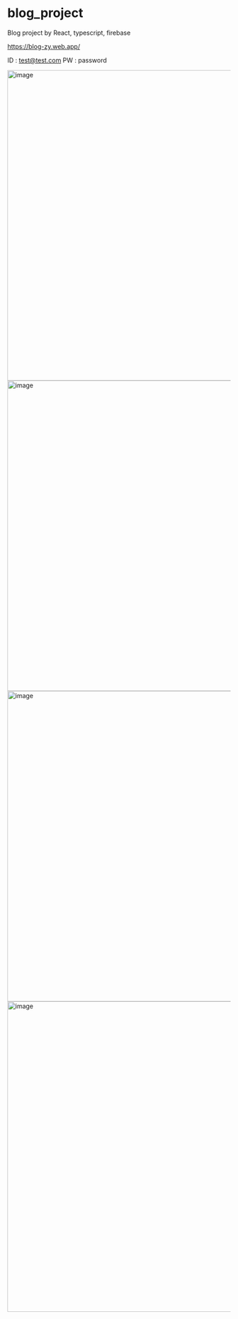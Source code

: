 # blog_project
Blog project by React, typescript, firebase


https://blog-zy.web.app/

ID : test@test.com
PW : password

<img width="700" alt="image" src="https://github.com/zzzl-523/MyBlog/assets/67469315/ecf80008-baf7-43b2-924e-b0db0fab7289">

<img width="700" alt="image" src="https://github.com/zzzl-523/MyBlog/assets/67469315/b5a7a3ed-1be9-4884-98a1-98818868cfeb">

<img width="700" alt="image" src="https://github.com/zzzl-523/MyBlog/assets/67469315/079f5761-8b0d-430e-a391-7c2326e44b24">

<img width="700" alt="image" src="https://github.com/zzzl-523/MyBlog/assets/67469315/6cf4a32b-4f6b-4932-b91a-54b5c6c7d1c0">
